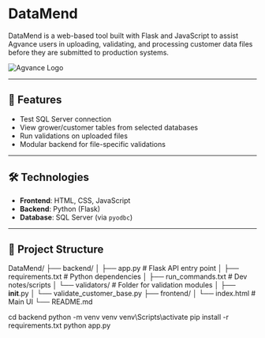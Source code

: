 # DataMend

DataMend is a web-based tool built with Flask and JavaScript to assist Agvance users in uploading, validating, and processing customer data files before they are submitted to production systems.

![Agvance Logo](https://cdn2.assets-servd.host/agvance-preview/production/logos/logo-agvance.svg)

---

## 🚀 Features

- Test SQL Server connection
- View grower/customer tables from selected databases
- Run validations on uploaded files
- Modular backend for file-specific validations

---

## 🛠️ Technologies

- **Frontend**: HTML, CSS, JavaScript
- **Backend**: Python (Flask)
- **Database**: SQL Server (via `pyodbc`)

---

## 📁 Project Structure
DataMend/
├── backend/
│   ├── app.py                 # Flask API entry point
│   ├── requirements.txt       # Python dependencies
│   ├── run_commands.txt       # Dev notes/scripts
│   └── validators/            # Folder for validation modules
│       ├── __init__.py
│       └── validate_customer_base.py
├── frontend/
│   └── index.html             # Main UI
└── README.md



cd backend
python -m venv venv
venv\Scripts\activate
pip install -r requirements.txt
python app.py



